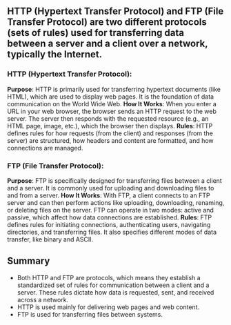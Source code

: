 ## HTTP (Hypertext Transfer Protocol) and FTP (File Transfer Protocol) are two different protocols (sets of rules) used for transferring data between a server and a client over a network, typically the Internet.

### HTTP (Hypertext Transfer Protocol):
**Purpose**: HTTP is primarily used for transferring hypertext documents (like HTML), which are used to display web pages. It is the foundation of data communication on the World Wide Web.
**How It Works**: When you enter a URL in your web browser, the browser sends an HTTP request to the web server. The server then responds with the requested resource (e.g., an HTML page, image, etc.), which the browser then displays.
**Rules**: HTTP defines rules for how requests (from the client) and responses (from the server) are structured, how headers and content are formatted, and how connections are managed.

### FTP (File Transfer Protocol):
**Purpose**: FTP is specifically designed for transferring files between a client and a server. It is commonly used for uploading and downloading files to and from a server.
**How It Works**: With FTP, a client connects to an FTP server and can then perform actions like uploading, downloading, renaming, or deleting files on the server. FTP can operate in two modes: active and passive, which affect how data connections are established.
**Rules**: FTP defines rules for initiating connections, authenticating users, navigating directories, and transferring files. It also specifies different modes of data transfer, like binary and ASCII.

## Summary
* Both HTTP and FTP are protocols, which means they establish a standardized set of rules for communication between a client and a server. These rules dictate how data is requested, sent, and received across a network.
* HTTP is used mainly for delivering web pages and web content.
* FTP is used for transferring files between systems.